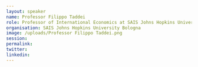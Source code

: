 ```yaml
---
layout: speaker
name: Professor Filippo Taddei
role: Professor of International Economics at SAIS Johns Hopkins University Bologna
organisation: SAIS Johns Hopkins University Bologna
image: /uploads/Professor Filippo Taddei.png
session:
permalink:
twitter:
linkedin:
---
```




